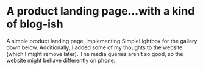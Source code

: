 # A product landing page...with a kind of blog-ish
A simple product landing page, implementing SimpleLightbox for the gallery down below. Additionally, I added some of my thoughts to the website (which I might remove later).
The media queries aren't so good, so the website might behave differently on phone.
